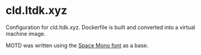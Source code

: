 # cld.ltdk.xyz

Configuration for cld.ltdk.xyz. Dockerfile is built and converted into a virtual machine image.

MOTD was written using the [Space Mono font](https://www.colophon-foundry.org/custom/spacemono/) as a base.
